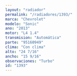 ```yaml
---
layout: "radiador"
permalink: "/radiadores/1393/"
marca: "Chevrolet"
modelo: "Sonic"
ano: "2013"
motor: "L4 1.4"
transmision: "Automática"
parte: "95160949"
clima: "Con clima"
alto: "24 7/16"
ancho: "15 9/16"
observaciones: "Turbo"
id: "1393"
---
```


